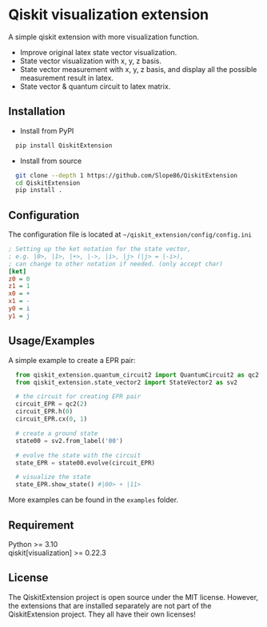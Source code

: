 
# Qiskit visualization extension

A simple qiskit extension with more visualization function.

* Improve original latex state vector visualization.
* State vector visualization with x, y, z basis.
* State vector measurement with x, y, z basis, and display all the possible measurement result in latex.
* State vector & quantum circuit to latex matrix.

## Installation

* Install from PyPI

```bash
  pip install QiskitExtension
```

* Install from source

```bash
  git clone --depth 1 https://github.com/Slope86/QiskitExtension
  cd QiskitExtension
  pip install .
```

## Configuration

The configuration file is located at `~/qiskit_extension/config/config.ini`

```ini
; Setting up the ket notation for the state vector,
; e.g. |0>, |1>, |+>, |->, |i>, |j> (|j> = |-i>),
; can change to other notation if needed. (only accept char)
[ket]
z0 = 0
z1 = 1
x0 = +
x1 = -
y0 = i
y1 = j
```

## Usage/Examples

A simple example to create a EPR pair:

```python
  from qiskit_extension.quantum_circuit2 import QuantumCircuit2 as qc2
  from qiskit_extension.state_vector2 import StateVector2 as sv2

  # the circuit for creating EPR pair
  circuit_EPR = qc2(2)
  circuit_EPR.h(0)
  circuit_EPR.cx(0, 1)

  # create a ground state
  state00 = sv2.from_label('00')

  # evolve the state with the circuit
  state_EPR = state00.evolve(circuit_EPR)

  # visualize the state
  state_EPR.show_state() #|00> + |11>
```

More examples can be found in the `examples` folder.

## Requirement

Python >= 3.10\
qiskit[visualization] >= 0.22.3

## License

The QiskitExtension project is open source under the MIT license.
However, the extensions that are installed separately are not part of the QiskitExtension project.
They all have their own licenses!
